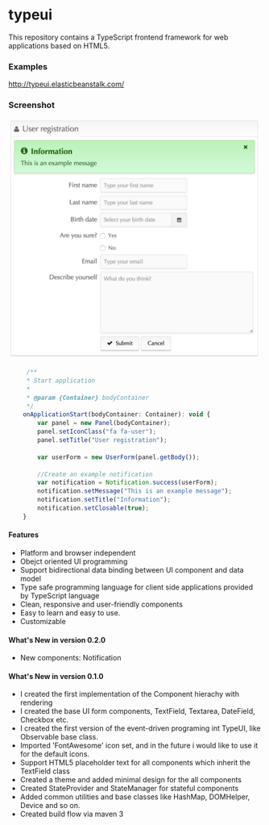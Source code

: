 # typeui
This repository contains a TypeScript frontend framework for web applications based on HTML5.

<h3>Examples</h3>
<a href="http://typeui.elasticbeanstalk.com/:">http://typeui.elasticbeanstalk.com/</a>


<h3>Screenshot</h3>
<img src="https://github.com/Gubancs/TypeUI/blob/master/typeui-framework/src/main/webapp/screenshots/Screen%20Shot%202015-05-26%20at%2020.48.58.png?raw=true" width="500"></img>

```javascript
     /**
     * Start application
     * 
     * @param {Container} bodyContainer
     */
    onApplicationStart(bodyContainer: Container): void {
        var panel = new Panel(bodyContainer);
        panel.setIconClass("fa fa-user");
        panel.setTitle("User registration");

        var userForm = new UserForm(panel.getBody());
        
        //Create an example notification
        var notification = Notification.success(userForm);
        notification.setMessage("This is an example message");
        notification.setTitle("Information");
        notification.setClosable(true);
    }
```


<h4>Features</h4>
<ul>
<li>Platform and browser independent</li>
<li>Obejct oriented UI programming</li>
<li>Support bidirectional data binding between UI component and data model</li>
<li>Type safe programming language for client side applications provided by TypeScript language</li>
<li>Clean, responsive and user-friendly components</li>
<li>Easy to learn and easy to use.</li>
<li>Customizable</li>
</ul>

<h4>What's New in version 0.2.0</h4>
<ul>
  <li>New components: Notification</li>
</ul>

<h4>What's New in version 0.1.0</h4>
<ul>
  <li>I created the first implementation of the Component hierachy with rendering</li>
  <li>I created the base UI form components, TextField, Textarea, DateField, Checkbox etc.</li>
  <li>I created the first version of the event-driven programing int TypeUI, like Observable base class.</li>
  <li>Imported 'FontAwesome' icon set, and in the future i would like to use it for the default icons.</li>
  <li>Support HTML5 placeholder text for all components which inherit the TextField class</li>
  <li>Created a theme and added minimal design for the all components</li>
  <li>Created StateProvider and StateManager for stateful components</li>
  <li>Added common utilities and base classes like HashMap, DOMHelper, Device and so on.</li>
  <li>Created build flow via maven 3</li>
</ul>
